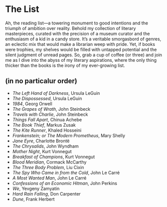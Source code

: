 # The List

Ah, the reading list—a towering monument to good intentions and the triumph of ambition
over reality. Behold my collection of literary masterpieces, curated with the precision
of a museum curator and the enthusiasm of a kid in a candy store. It’s a veritable
smorgasbord of genres, an eclectic mix that would make a librarian weep with pride.
Yet, if books were trophies, my shelves would be filled with untapped potential and
the silent judgment of unread pages. So, grab a cup of coffee (or three) and join
me as I dive into the abyss of my literary aspirations, where the only thing thicker
than the books is the irony of my ever-growing list.

## (in no particalur order)

* *The Left Hand of Darkness*, Ursula LeGuin
* *The Dispossessed*, Ursula LeGuin
* *1984*, Georg Orwell
* *The Grapes of Wrath*, John Steinbeck
* *Travels with Charlie*, John Steinbeck
* *Things Fall Apart*, Chinua Achebe
* *The Book Thief*, Markus Zusak
* *The Kite Runner*, Khaled Hosseini
* *Frankenstein; or The Modern Prometheus*, Mary Shelly
* *Jane Eyre*, Charlotte Brontë
* *The Chrysalids*, John Wyndham
* *Mother Night*, Kurt Vonnegut
* *Breakfast of Champions*, Kurt Vonnegut
* *Blood Meridian*, Cormack McCarthy
* *The Three Body Problem*, Liu Cixin
* *The Spy Who Came in from the Cold*, John Le Carré
* *A Most Wanted Man*, John Le Carré
* *Confessions of an Economic Hitman*, John Perkins
* *We*, Yevgeny Zamyatin
* *Hard Rain Falling*, Don Carpenter
* *Dune*, Frank Herbert
